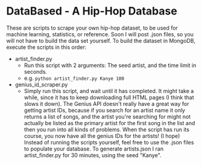 DataBased - A Hip-Hop Database
==============================
These are scripts to scrape your own hip-hop dataset, to be used for machine learning, statistics, or reference. Soon I will post .json files, so you will not have to build the data set yourself. To build the dataset in MongoDB, execute the scripts in this order:
- artist_finder.py
  - Run this script with 2 arguments: The seed artist, and the time limit in seconds.
  - e.g. `python artist_finder.py Kanye 100`
- genius_id_scraper.py
  - Simply run this script, and wait until it has completed. It might take a while, since it has to keep downloading full HTML pages (I think that slows it down). The Genius API doesn't really have a great way for getting artist IDs, because if you search for an artist name it only returns a list of songs, and the artist you're searching for might not actually be listed as the primary artist for the first song in the list and then you run into all kinds of problems. When the script has run its course, you now have all the genius IDs for the artists! (I hope)
Instead of running the scripts yourself, feel free to use the .json files to populate your database. To generate artists.json I ran artist_finder.py for 30 minutes, using the seed "Kanye".
